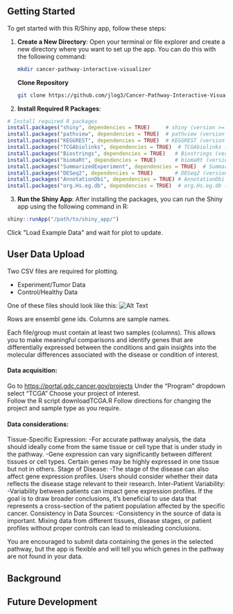 ## Getting Started

To get started with this R/Shiny app, follow these steps:

1. **Create a New Directory**: Open your terminal or file explorer and create a new directory where you want to set up the app. You can do this with the following command:

   ```bash
   mkdir cancer-pathway-interactive-visualizer
   ```
   **Clone Repository**
   ```bash
   git clone https://github.com/jlog3/Cancer-Pathway-Interactive-Visualizer.git cancer-pathway-interactive-visualizer
   ```
2. **Install Required R Packages**:
```R
# Install required R packages
install.packages("shiny", dependencies = TRUE)     # shiny (version >= 1.8.0)
install.packages("pathview", dependencies = TRUE)  # pathview (version >= 1.42.0)
install.packages("KEGGREST", dependencies = TRUE)  # KEGGREST (version >= 1.42.0)
install.packages("TCGAbiolinks", dependencies = TRUE)  # TCGAbiolinks (version >= 2.30.0)
install.packages("Biostrings", dependencies = TRUE)   # Biostrings (version >= 2.70.1)
install.packages("biomaRt", dependencies = TRUE)      # biomaRt (version >= 2.58.0)
install.packages("SummarizedExperiment", dependencies = TRUE)  # SummarizedExperiment (version >= 1.32.0)
install.packages("DESeq2", dependencies = TRUE)       # DESeq2 (version >= 1.42.0)
install.packages("AnnotationDbi", dependencies = TRUE) # AnnotationDbi (version >= 1.64.1)
install.packages("org.Hs.eg.db", dependencies = TRUE)  # org.Hs.eg.db (version >= 3.18.0)
```

3. **Run the Shiny App**:
After installing the packages, you can run the Shiny app using the following command in R:
```R
shiny::runApp("/path/to/shiny_app/")
```
Click "Load Example Data" and wait for plot to update. 


## User Data Upload
Two CSV files are required for plotting. 

- Experiment/Tumor Data
- Control/Healthy Data

One of these files should look like this:
![Alt Text](Image_URL)

Rows are ensembl gene ids. 
Columns are sample names.

Each file/group must contain at least two samples (columns). 
This allows you to make meaningful comparisons and identify genes that are differentially expressed between the conditions and gain insights into the molecular differences associated with the disease or condition of interest.

#### Data acquisition:

Go to https://portal.gdc.cancer.gov/projects
Under the “Program” dropdown select “TCGA”
Choose your project of interest.  
Follow the R script  downloadTCGA.R
Follow directions for changing the project and sample type as you require. 

#### Data considerations: 

Tissue-Specific Expression:
-For accurate pathway analysis, the data should ideally come from the same tissue or cell type that is under study in the pathway.
-Gene expression can vary significantly between different tissues or cell types. Certain genes may be highly expressed in one tissue but not in others.
Stage of Disease:
-The stage of the disease can also affect gene expression profiles. Users should consider whether their data reflects the disease stage relevant to their research.
Inter-Patient Variability:
-Variability between patients can impact gene expression profiles. If the goal is to draw broader conclusions, it’s beneficial to use data that represents a cross-section of the patient population affected by the specific cancer.
Consistency in Data Sources:
-Consistency in the source of data is important. Mixing data from different tissues, disease stages, or patient profiles without proper controls can lead to misleading conclusions.

You are encouraged to submit data containing the genes in the selected pathway, but the app is flexible and will tell you which genes in the pathway are not found in your data.


## Background

## Future Development
